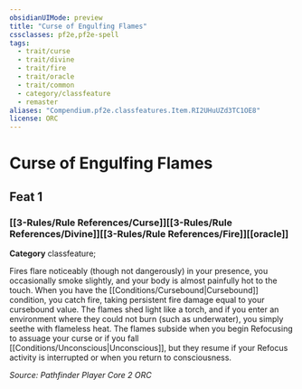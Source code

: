 ```yaml
---
obsidianUIMode: preview
title: "Curse of Engulfing Flames"
cssclasses: pf2e,pf2e-spell
tags:
  - trait/curse
  - trait/divine
  - trait/fire
  - trait/oracle
  - trait/common
  - category/classfeature
  - remaster
aliases: "Compendium.pf2e.classfeatures.Item.RI2UHuUZd3TC1OE8"
license: ORC
---
```

# Curse of Engulfing Flames
## Feat 1
### [[3-Rules/Rule References/Curse]][[3-Rules/Rule References/Divine]][[3-Rules/Rule References/Fire]][[oracle]]

**Category** classfeature; 




Fires flare noticeably (though not dangerously) in your presence, you occasionally smoke slightly, and your body is almost painfully hot to the touch. When you have the [[Conditions/Cursebound|Cursebound]] condition, you catch fire, taking persistent fire damage equal to your cursebound value. The flames shed light like a torch, and if you enter an environment where they could not burn (such as underwater), you simply seethe with flameless heat. The flames subside when you begin Refocusing to assuage your curse or if you fall [[Conditions/Unconscious|Unconscious]], but they resume if your Refocus activity is interrupted or when you return to consciousness.

*Source: Pathfinder Player Core 2*
*ORC*